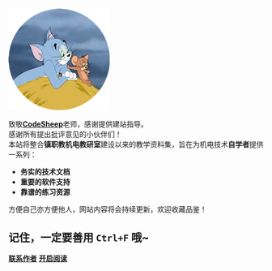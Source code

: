 #

<img src="https://raw.githubusercontent.com/TGV-Duplex/CDN_Image/main/Web_Cover.png" alt="加载失败，请狂摁F5重试 :("/>

致敬[**CodeSheep**](http://www.r2coding.com)老师，感谢提供建站指导。 \
感谢所有提出批评意见的小伙伴们！ \
本站将整合**镇职教机电教研室**建设以来的教学资料集，旨在为机电技术**自学者**提供一系列：

- **务实的技术文档**
- **重要的软件支持**
- **靠谱的练习资源**

方便自己亦方便他人，网站内容将会持续更新，欢迎收藏品鉴！

## 记住，一定要善用 `Ctrl+F` 哦~

[**联系作者**](https://github.com/TGV-Duplex/TGV-Duplex.github.io)
[**开启阅读**](README.md)
